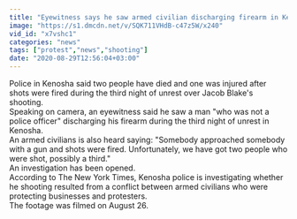 ```yaml
---
title: "Eyewitness says he saw armed civilian discharging firearm in Kenosha"
image: "https://s1.dmcdn.net/v/SQK711VHdB-c47z5W/x240"
vid_id: "x7vshc1"
categories: "news"
tags: ["protest","news","shooting"]
date: "2020-08-29T12:56:04+03:00"
---
```

Police in Kenosha said two people have died and one was injured after shots were fired during the third night of unrest over Jacob Blake's shooting.  <br>Speaking on camera, an eyewitness said he saw a man &quot;who was not a police officer&quot; discharging his firearm during the third night of unrest in Kenosha.  <br>An armed civilians is also heard saying: &quot;Somebody approached somebody with a gun and shots were fired. Unfortunately, we have got two people who were shot, possibly a third.&quot;   <br>An investigation has been opened.  <br>According to The New York Times, Kenosha police is investigating whether he shooting resulted from a conflict between armed civilians who were protecting businesses and protesters.  <br>The footage was filmed on August 26.
